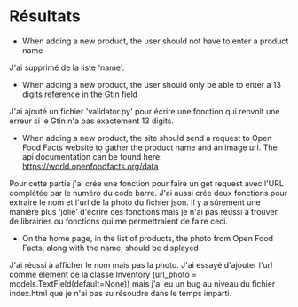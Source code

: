 
# Résultats
* When adding a new product, the user should not have to enter a product name

J'ai supprimé de la liste 'name'.


* When adding a new product, the user should only be able to enter a 13 digits reference in the Gtin field

J'ai ajouté un fichier 'validator.py' pour écrire une fonction qui renvoit une erreur si le Gtin n'a pas exactement 13 digits. 

* When adding a new product, the site should send a request to Open Food Facts website to gather the product name and an image url. The api documentation can be found here: https://world.openfoodfacts.org/data

Pour cette partie j'ai crée une fonction pour faire un get request avec l'URL complétée par le numéro du code barre. J'ai aussi crée deux fonctions pour extraire le nom et l'url de la photo du fichier json. Il y a sûrement une manière plus 'jolie' d'écrire ces fonctions mais je n'ai pas réussi à trouver de librairies ou fonctions qui me permettraient de faire ceci.

* On the home page, in the list of products, the photo from Open Food Facts, along with the name, should be displayed

J'ai réussi à afficher le nom mais pas la photo. J'ai essayé d'ajouter l'url comme élement de la classe Inventory (url_photo = models.TextField(default=None)) mais j'ai eu un bug au niveau du fichier index.html que je n'ai pas su résoudre dans le temps imparti.
